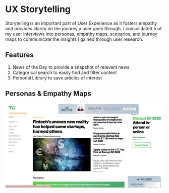 # UX Storytelling

Storytelling is an important part of User Experience as it fosters empathy and provides clarity on the jounrey a user goes through.
I consolidated 5 of my user interviews into personas, empathy maps, scenarios, and journey maps to communicate the insights I gained through user research.

## Features
1. News of the Day to provide a snapshot of relevant news
2. Categorical search to easily find and filter content 
3. Personal Library to save articles of interest

## Personas & Empathy Maps


![Persona 1](https://github.com/anerichouhan/dh150/blob/master/Screen%20Shot%202020-04-08%20at%2010.05.28%20AM.png)
